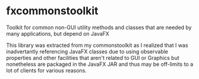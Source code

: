 # fxcommonstoolkit
Toolkit for common non-GUI utility methods and classes that are needed by many applications, but depend on JavaFX

This library was extracted from my commonstoolkit as I realized that I was inadvertantly referencing JavaFX classes due to using observable properties and other facilities that aren't related to GUI or Graphics but nonetheless are packaged in the JavaFX JAR and thus may be off-limits to a lot of clients for various reasons.

